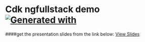 # Cdk ngfullstack demo [![Generated with](https://img.shields.io/badge/generated%20with-bangular-blue.svg?style=flat-square)](https://github.com/42Zavattas/generator-bangular)

####get the presentation slides from the link below:
[View Slides](https://speakerdeck.com/pmahmud/getting-started-with-js-full-stack-ng-node-workshop)
